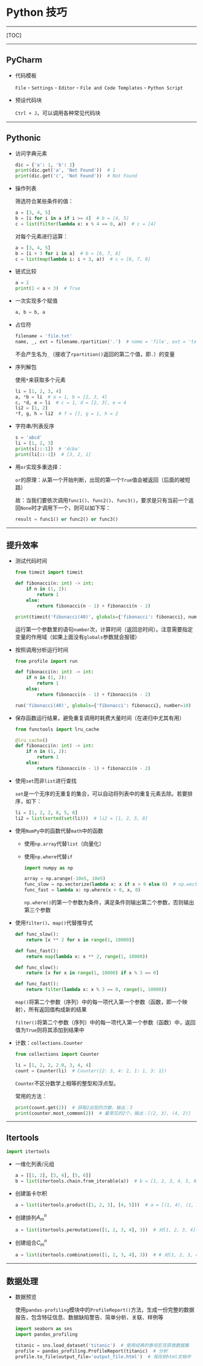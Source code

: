 # Python 技巧

***

[TOC]

***

## PyCharm

* 代码模板

	`File` - `Settings` - `Editor` - `File and Code Templates` - `Python Script`

* 预设代码块

	`Ctrl + J`，可以调用各种常见代码块

***

## Pythonic

* 访问字典元素

	```python
	dic = {'a': 1, 'b': 2}
	print(dic.get('a', 'Not Found'))  # 1
	print(dic.get('c', 'Not Found'))  # Not Found
	```

* 操作列表

	筛选符合某些条件的值：

	```python
	a = [3, 4, 5]
	b = [i for i in a if i >= 4]  # b = [4, 5]
	c = list(filter(lambda x: x % 4 == 0, a))  # c = [4]
	```

	对每个元素进行运算：

	```python
	a = [3, 4, 5]
	b = [i + 3 for i in a]  # b = [6, 7, 8]
	c = list(map(lambda i: i + 3, a))  # c = [6, 7, 8]
	```

* 链式比较

	```python
	a = 2
	print(1 < a < 3)  # True
	```

* 一次实现多个赋值

	```python
	a, b = b, a
	```

* 占位符

	```python
	filename = 'file.txt'
	name, _, ext = filename.rpartition('.')  # name = 'file', ext = 'txt'
	```

	不会产生名为`_`（接收了`rpartition()`返回的第二个值，即`.`）的变量

* 序列解包

	使用`*`来获取多个元素

	```python
	li = [1, 2, 3, 4]
	a, *b = li  # a = 1, b = [2, 3, 4]
	c, *d, e = li  # c = 1, d = [2, 3], e = 4
	li2 = [1, 2]
	*f, g, h = li2  # f = [], g = 1, h = 2
	```

* 字符串/列表反序

	```python
	s = 'abcd'
	li = [1, 2, 3]
	print(s[::-1])  # 'dcba'
	print(li[::-1])  # [3, 2, 1]
	```

* 用`or`实现多重选择：

	`or`的原理：从第一个开始判断，出现的第一个`True`值会被返回（后面的被短路）

	故：当我们要依次调用`func1()`、`func2()`、`func3()`，要求是只有当前一个返回`None`时才调用下一个，则可以如下写：

	```python
	result = func1() or func2() or func3()
	```

***

## 提升效率

* 测试代码时间

	```python
	from timeit import timeit
	
	def fibonacci(n: int) -> int:
	    if n in (1, 2):
	        return 1
	    else:
	        return fibonacci(n - 1) + fibonacci(n - 2)
	
	print(timeit('fibonacci(40)', globals={'fibonacci': fibonacci}, number=10))
	```

	运行第一个参数里的语句`number`次，计算时间（返回总时间）。注意需要指定变量的作用域（如果上面没有`globals`参数就会报错）

* 按照调用分析运行时间

	```python
	from profile import run
	
	def fibonacci(n: int) -> int:
	    if n in (1, 2):
	        return 1
	    else:
	        return fibonacci(n - 1) + fibonacci(n - 2)
	
	run('fibonacci(40)', globals={'fibonacci': fibonacci}, number=10)
	```

* 保存函数运行结果，避免重复调用时耗费大量时间（在递归中尤其有用）

	```python
	from functools import lru_cache
	
	@lru_cache()
	def fibonacci(n: int) -> int:
	    if n in (1, 2):
	        return 1
	    else:
	        return fibonacci(n - 1) + fibonacci(n - 2)
	```

* 使用`set`而非`list`进行查找

	`set`是一个无序的无重复的集合，可以自动将列表中的重复元素去除。若要排序，如下：

	```python
	li = [1, 2, 2, 8, 5, 8]
	li2 = list(sorted(set(li)))  # li2 = [1, 2, 5, 8]
	```

* 使用`NumPy`中的函数代替`math`中的函数

	* 使用`np.array`代替`list`（向量化）

	* 使用`np.where`代替`if`

		```python
		import numpy as np
		
		array = np.arange(-10e5, 10e5)
		func_slow = np.vectorize(lambda x: x if x > 0 else 0)  # np.wectorize()用于将普通函数转化为支持向量化的函数
		func_fast = lambda x: np.where(x > 0, x, 0)
		```

		`np.where()`的第一个参数为条件，满足条件则输出第二个参数，否则输出第三个参数

* 使用`filter()`、`map()`代替推导式

	```python
	def func_slow():
	    return [x ** 2 for x in range(1, 10000)]
	
	def func_fast():
	    return map(lambda x: x ** 2, range(1, 10000))
	```

	```python
	def func_slow():
	    return [x for x in range(1, 10000) if x % 3 == 0]
	
	def func_fast():
	    return filter(lambda x: x % 3 == 0, range(1, 10000))
	```

	`map()`将第二个参数（序列）中的每一项代入第一个参数（函数，即一个映射），所有返回值构成新的结果

	`filter()`将第二个参数（序列）中的每一项代入第一个参数（函数）中，返回值为`True`则将其添加到结果中

* 计数：`collections.Counter`

	```python
	from collections import Counter
	
	li = [1, 2, 2, 2.0, 3, 4, 4]
	count = Counter(li)  # Counter({2: 3, 4: 2, 1: 1, 3: 1})
	```

	`Counter`不区分数学上相等的整型和浮点型。

	常用的方法：

	```python
	print(count.get(2))  # 获取2出现的次数，输出：3
	print(counter.most_common(2))  # 最常见的2个，输出：[(2, 3), (4, 2)]
	```

***

## Itertools

```python
import itertools
```

* 一维化列表/元组

	```python
	a = [[1, 2], [3, 4], [5, 6]]
	b = list(itertools.chain.from_iterable(a))  # b = [1, 2, 3, 4, 5, 6]
	```

* 创建笛卡尔积

	```python
	a = list(itertools.product([1, 2, 3], [4, 5]))  # a = [(1, 4), (1, 5), (2, 4), (2, 5), (3, 4), (3, 5)]
	```

* 创建排列$A_m^n$

	```python
	a = list(itertools.permutations([1, 2, 3, 4], 3))  # 对[1, 2, 3, 4]中的元素进行4A3排列
	```

* 创建组合$C_m^n$

	```python
	a = list(itertools.combinations([1, 2, 3, 4], 3))  # # 对[1, 2, 3, 4]中的元素进行4C3组合
	```

***

## 数据处理

* 数据预览

	使用`pandas-profiling`模块中的`ProfileReport()`方法，生成一份完整的数据报告，包含特征信息、数据缺陷警告、简单分析、关联、样例等

	```python
	import seaborn as sns
	import pandas_profiling
	
	titanic = sns.load_dataset('titanic')  # 使用经典的泰坦尼克获救数据集
	profile = pandas_profiling.ProfileReport(titanic)  # 分析
	profile.to_file(output_file='output_file.html')  # 保存到html文档中
	```

	
